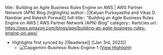title:: Building an Agile Business Rules Engine on AWS | AWS Partner Network (APN) Blog (highlights)
author:: [[Kalyan Purkayastha and Vikas D. Nambiar and Rakesh Porwad]]
full-title:: "Building an Agile Business Rules Engine on AWS | AWS Partner Network (APN) Blog"
category:: #articles
url:: https://aws.amazon.com/blogs/apn/building-an-agile-business-rules-engine-on-aws/

- Highlights first synced by [[Readwise]] [[Jan 3rd, 2023]]
	- ![Capgemini-Business-Rules-Engine-1](https://d2908q01vomqb2.cloudfront.net/77de68daecd823babbb58edb1c8e14d7106e83bb/2021/12/28/Capgemini-Business-Rules-Engine-1.png) ([View Highlight](https://read.readwise.io/read/01gnv3479y7gz6pxz3yc7f7492))